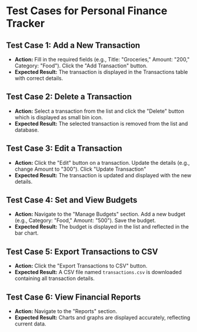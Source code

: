 # Test Cases for Personal Finance Tracker

## Test Case 1: Add a New Transaction
- **Action:** Fill in the required fields (e.g., Title: "Groceries," Amount: "200," Category: "Food"). Click the "Add Transaction" button. 
- **Expected Result:** The transaction is displayed in the Transactions table with correct details.

## Test Case 2: Delete a Transaction
- **Action:** Select a transaction from the list and click the "Delete" button which is displayed as small bin icon.
- **Expected Result:** The selected transaction is removed from the list and database.

## Test Case 3: Edit a Transaction
- **Action:** Click the "Edit" button on a transaction. Update the details (e.g., change Amount to "300"). Click "Update Transaction"
- **Expected Result:** The transaction is updated and displayed with the new details.

## Test Case 4: Set and View Budgets
- **Action:** Navigate to the "Manage Budgets" section. Add a new budget (e.g., Category: "Food," Amount: "500"). Save the budget.
- **Expected Result:** The budget is displayed in the list and reflected in the bar chart.

## Test Case 5: Export Transactions to CSV
- **Action:** Click the "Export Transactions to CSV" button.
- **Expected Result:** A CSV file named `transactions.csv` is downloaded containing all transaction details.

## Test Case 6: View Financial Reports
- **Action:** Navigate to the "Reports" section.
- **Expected Result:** Charts and graphs are displayed accurately, reflecting current data.
